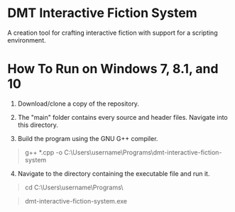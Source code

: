 # DMT Interactive Fiction System
A creation tool for crafting interactive fiction with support for a scripting environment.

# How To Run on Windows 7, 8.1, and 10
1. Download/clone a copy of the repository.


2. The "main" folder contains every source and header files. Navigate into this directory.


3. Build the program using the GNU G++ compiler.

> g++ *.cpp -o C:\Users\username\Programs\dmt-interactive-fiction-system


4. Navigate to the directory containing the executable file and run it. 

> cd C:\Users\username\Programs\

> dmt-interactive-fiction-system.exe
